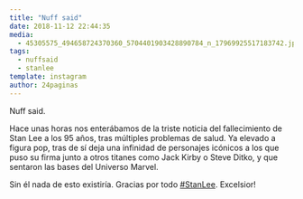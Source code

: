 ```yaml
---
title: "Nuff said"
date: 2018-11-12 22:44:35
media: 
  - 45305575_494658724370360_5704401903428890784_n_17969925517183742.jpg
tags: 
  - nuffsaid
  - stanlee
template: instagram
author: 24paginas
---
```


Nuff said.


Hace unas horas nos enterábamos de la triste noticia del fallecimiento de Stan Lee a los 95 años, tras múltiples problemas de salud. Ya elevado a figura pop, tras de sí deja una infinidad de personajes icónicos a los que puso su firma junto a otros titanes como Jack Kirby o Steve Ditko, y que sentaron las bases del Universo Marvel.


Sin él nada de esto existiría. Gracias por todo [#StanLee](/tags/stanlee). Excelsior!
